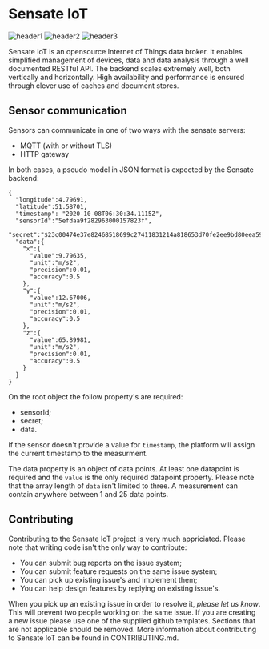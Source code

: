 ﻿# Sensate IoT

![header1] ![header2] ![header3]

Sensate IoT is an opensource Internet of Things data broker. It enables
simplified management of devices, data and data analysis through a
well documented RESTful API. The backend scales extremely well, both
vertically and horizontally. High availability and performance is
ensured through clever use of caches and document stores.

[header1]: https://github.com/sensate-iot/SensateService/workflows/Docker/badge.svg "Docker Build"
[header2]: https://github.com/sensate-iot/SensateService/workflows/Format%20check/badge.svg ".NET format"
[header3]: https://img.shields.io/badge/version-v1.3.4-informational "Sensate IoT version"

## Sensor communication

Sensors can communicate in one of two ways with the sensate servers:

* MQTT (with or without TLS)
* HTTP gateway

In both cases, a pseudo model in JSON format is expected by the Sensate backend:

```
{
  "longitude":4.79691,
  "latitude":51.58701,
  "timestamp": "2020-10-08T06:30:34.1115Z",
  "sensorId":"5efdaa9f282963000157823f",
  "secret":"$23c00474e37e82468518699c27411831214a818653d70fe2ee9bd80eea59f418==",
  "data":{
    "x":{
      "value":9.79635,
      "unit":"m/s2",
      "precision":0.01,
      "accuracy":0.5
    },
    "y":{
      "value":12.67006,
      "unit":"m/s2",
      "precision":0.01,
      "accuracy":0.5
    },
    "z":{
      "value":65.89981,
      "unit":"m/s2",
      "precision":0.01,
      "accuracy":0.5
    }
  }
}
```

On the root object the follow property's are required:

* sensorId;
* secret;
* data.

If the sensor doesn't provide a value for `timestamp`, the platform will assign
the current timestamp to the measurment.

The data property is an object of data points. At least one datapoint is required
and the `value` is the only required datapoint property. Please note that the array
length of ```data``` isn't limited to three. A measurement can contain anywhere
between 1 and 25 data points.

## Contributing

Contributing to the Sensate IoT project is very much appriciated. Please note that
writing code isn't the only way to contribute:

* You can submit bug reports on the issue system;
* You can submit feature requests on the same issue system;
* You can pick up existing issue's and implement them;
* You can help design features by replying on existing issue's.

When you pick up an existing issue in order to resolve it, *please let us know*. This will
prevent two people working on the same issue. If you are creating a new issue
please use one of the supplied github templates. Sections that are not applicable should
be removed. More information about contributing to Sensate IoT can be found in CONTRIBUTING.md.

